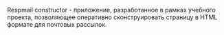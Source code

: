 Respmail constructor - приложение, разработанное в рамках учебного проекта, позволяющее оперативно сконструировать страницу в HTML формате для почтовых рассылок.